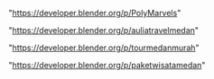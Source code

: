 "https://developer.blender.org/p/PolyMarvels"

"https://developer.blender.org/p/auliatravelmedan"

"https://developer.blender.org/p/tourmedanmurah"

"https://developer.blender.org/p/paketwisatamedan"

 
